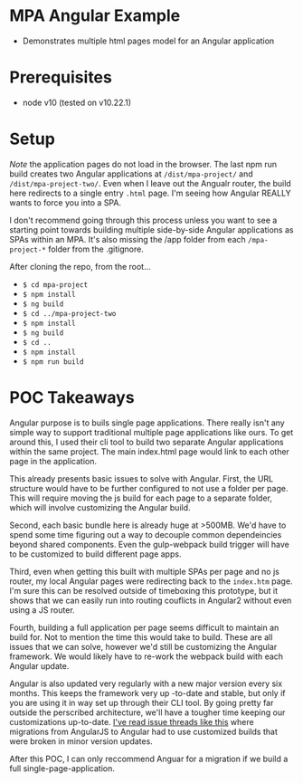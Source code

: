 # MPA Angular Example
- Demonstrates multiple html pages model for an Angular application

# Prerequisites
- node v10 (tested on v10.22.1)

# Setup
*Note* the application pages do not load in the browser. The last npm run build creates two Angular applications at `/dist/mpa-project/` and `/dist/mpa-project-two/`. Even when I leave out the Angualr router, the build here redirects to a single entry `.html` page. I'm seeing how Angular REALLY wants to force you into a SPA.

I don't recommend going through this process unless you want to see a starting point towards building multiple side-by-side Angular applications as SPAs within an MPA. It's also missing the /app folder from each `/mpa-project-*` folder from the .gitignore.

After cloning the repo, from the root...
- `$ cd mpa-project`
- `$ npm install`
- `$ ng build`
- `$ cd ../mpa-project-two`
- `$ npm install`
- `$ ng build`
- `$ cd ..`
- `$ npm install`
- `$ npm run build`

# POC Takeaways

 Angular purpose is to buils single page applications. There really isn't any simple way to support traditional multiple page applications like ours. To get around this, I used their cli tool to build two separate Angular applications within the same project. The main index.html page would link to each other page in the application.

This already presents basic issues to solve with Angular. First, the URL structure would have to be further configured to not use a folder per page. This will require moving the js build for each page to a separate folder, which will involve customizing the Angular build.

Second, each basic bundle here is already huge at >500MB. We'd have to spend some time figuring out a way to decouple common dependeincies beyond shared components. Even the gulp-webpack build trigger will have to be customized to build different page apps.

Third, even when getting this built with multiple SPAs per page and no js router, my local Angular pages were redirecting back to the `index.htm` page. I'm sure this can be resolved outside of timeboxing this prototype, but it shows that we can easily run into routing couflicts in Angular2 without even using a JS router.

Fourth, building a full application per page seems difficult to maintain an build for. Not to mention the time this would take to build. These are all issues that we can solve, however we'd still be customizing the Angular framework. We would likely have to re-work the webpack build with each Angular update.

Angular is also updated very regularly with a new major version every six months. This keeps the framework very up -to-date and stable, but only if you are using it in way set up through their CLI tool. By going pretty far outside the perscribed architecture, we'll have a tougher time keeping our customizations up-to-date. [I've read issue threads like this](https://github.com/angular/angular/issues/14745#issuecomment-356936378) where migrations from AngularJS to Angular had to use customized builds that were broken in minor version updates.

After this POC, I can only reccommend Anguar for a migration if we build a full single-page-application.
